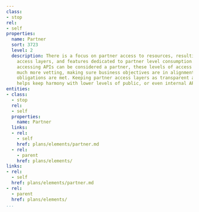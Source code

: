 ```yaml
---
class:
- stop
rel:
- self
properties:
  name: Partner
  sort: 3723
  level: 2
  description: There is a focus on partner access to resources, resulting in separate
    access layers, and features dedicated to partner level consumption. While anyone
    accessing APIs can be considered a partner, these levels of access usually require
    much more vetting, making sure business objectives are in alignment, and legal
    obligations are met. Keeping partner access layers as transparent as possible
    helps keep harmony with lower levels of public, or even internal API access.
entities:
- class:
  - stop
  rel:
  - self
  properties:
    name: Partner
  links:
  - rel:
    - self
    href: plans/elements/partner.md
  - rel:
    - parent
    href: plans/elements/
links:
- rel:
  - self
  href: plans/elements/partner.md
- rel:
  - parent
  href: plans/elements/
...
```

